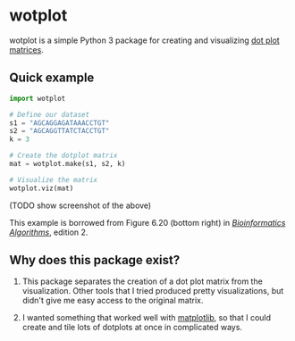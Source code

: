 # wotplot

wotplot is a simple Python 3 package for creating and visualizing
[dot plot matrices](https://en.wikipedia.org/wiki/Dot_plot_(bioinformatics)).

## Quick example

```python
import wotplot

# Define our dataset
s1 = "AGCAGGAGATAAACCTGT"
s2 = "AGCAGGTTATCTACCTGT"
k = 3

# Create the dotplot matrix
mat = wotplot.make(s1, s2, k)

# Visualize the matrix
wotplot.viz(mat)
```

(TODO show screenshot of the above)

This example is borrowed from Figure 6.20 (bottom right) in
[_Bioinformatics Algorithms_](https://www.bioinformaticsalgorithms.org), edition 2.

## Why does this package exist?

1. This package separates the creation of a dot plot matrix from the visualization. Other tools that I tried produced pretty visualizations, but didn't give me easy access to the original matrix.

2. I wanted something that worked well with [matplotlib](https://matplotlib.org), so that I could create and tile lots of dotplots at once in complicated ways.
